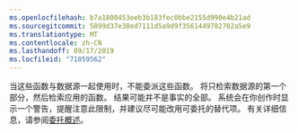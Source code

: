 ```yaml
---
ms.openlocfilehash: b7a1800453eeb3b183fec0bbe2155d990e4b21ad
ms.sourcegitcommit: 5899d37e38ed7111d5a9d9f3561449782702a5e9
ms.translationtype: MT
ms.contentlocale: zh-CN
ms.lasthandoff: 09/17/2019
ms.locfileid: "71059562"
---
```


当这些函数与数据源一起使用时，不能委派这些函数。 将只检索数据源的第一个部分，然后检索应用的函数。  结果可能并不是事实的全部。  系统会在你创作时显示一个警告，提醒注意此限制，并建议尽可能改用可委托的替代项。 有关详细信息，请参阅[委托概述](../maker/canvas-apps/delegation-overview.md)。

